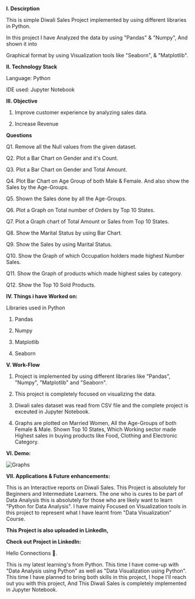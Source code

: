 **I. Descirption**

This is simple Diwali Sales Project implemented by using different libraries in Python.

In this project I have Analyzed the data by using "Pandas" & "Numpy", And shown it into 

Graphical format by using Visualization tools like "Seaborn", & "Matplotlib".


**II. Technology Stack**

Language: Python

IDE used: Jupyter Notebook



**III. Objective**

1. Improve customer experience by analyzing sales data.
 
2. Increase Revenue

**Questions**

Q1. Remove all the Null values from the given dataset. 

Q2. Plot a Bar Chart on Gender and it's Count.

Q3. Plot a Bar Chart on Gender and Total Amount.

Q4. Plot Bar Chart on Age Group of both Male & Female. And also show the Sales by the Age-Groups.

Q5. Shown the Sales done by all the Age-Groups.

Q6. Plot a Graph on Total number of Orders by Top 10 States. 

Q7. Plot a Graph chart of Total Amount or Sales from Top 10 States.

Q8. Show the Marital Status by using Bar Chart.

Q9. Show the Sales by using Marital Status.

Q10. Show the Graph of which Occupation holders made highest Number Sales.

Q11. Show the Graph of products which made highest sales by category.

Q12. Show the Top 10 Sold Products. 


**IV. Things i have Worked on:**

Libraries used in Python

1. Pandas

2. Numpy

3. Matplotlib

4. Seaborn


**V. Work-Flow**

1. Project is implemented by using different libraries like "Pandas", "Numpy", "Matplotlib" and "Seaborn".
 
2. This project is completely focused on visualizing the data.

3. Diwali sales dataset was read from CSV file and the complete project is exceuted in Jupyter Notebook.

4. Graphs are plotted on Married Women, All the Age-Groups of both Female & Male. Shown Top 10 States, 
  Which Working sector made Highest sales in buying products like Food, Clothing and Electronic Category.


**VI. Demo:**

![Graphs](https://github.com/imgopi41/Diwali-Sales-Analysis/assets/99798157/ef08f62f-50c8-4dc9-8625-194899a68fec)


**VII. Applications & Future enhancements:**

This is an Interactive reports on Diwali Sales. This Project is absolutely for Beginners and Intermediate Learners.
The one who is cures to be part of Data Analysis this is absolutely for those who are likely want to learn "Python for Data Analysis".
I have mainly Focused on Visualization tools in this project to represent what I have learnt from "Data Visualization" Course.


**This Project is also uploaded in LinkedIn,**

**Check out Project in LinkedIn:**


Hello Connections 👋. 



This is my latest learning's from Python. This time I have come-up with "Data Analysis using Python" as well as "Data Visualization using Python". This time I have planned to bring both skills in this project, I hope I'll reach out you with this project, And This Diwali Sales is completely implemented in Jupyter Notebook. 







